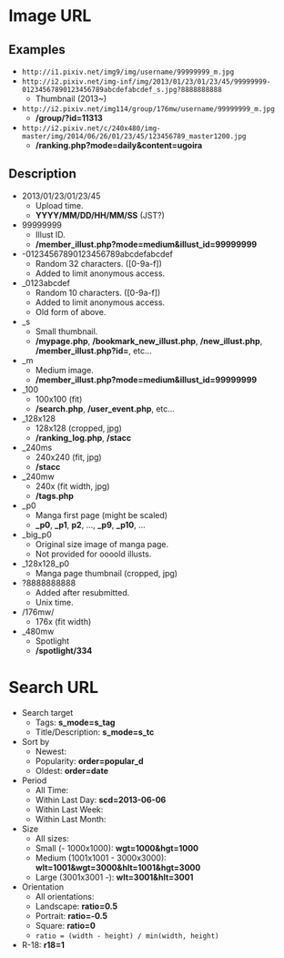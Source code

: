 Image URL
==========

## Examples

* `http://i1.pixiv.net/img9/img/username/99999999_m.jpg`
* `http://i2.pixiv.net/img-inf/img/2013/01/23/01/23/45/99999999-01234567890123456789abcdefabcdef_s.jpg?8888888888`
    * Thumbnail (2013~)
* `http://i2.pixiv.net/img114/group/176mw/username/99999999_m.jpg`
    * **/group/?id=11313**
* `http://i2.pixiv.net/c/240x480/img-master/img/2014/06/26/01/23/45/123456789_master1200.jpg`
    * **/ranking.php?mode=daily&content=ugoira**

## Description

* 2013/01/23/01/23/45
    * Upload time.
    * **YYYY/MM/DD/HH/MM/SS** (JST?)
* 99999999
    * Illust ID.
    * **/member_illust.php?mode=medium&illust_id=99999999**
* -01234567890123456789abcdefabcdef
    * Random 32 characters. ([0-9a-f])
    * Added to limit anonymous access.
* \_0123abcdef
    * Random 10 characters. ([0-9a-f])
    * Added to limit anonymous access.
    * Old form of above.
* \_s
    * Small thumbnail.
    * **/mypage.php**, **/bookmark_new_illust.php**, **/new_illust.php**, **/member_illust.php?id=**, etc...
* \_m
    * Medium image.
    * **/member_illust.php?mode=medium&illust_id=99999999**
* \_100
    * 100x100 (fit)
    * **/search.php**, **/user_event.php**, etc...
* \_128x128
    * 128x128 (cropped, jpg)
    * **/ranking_log.php**, **/stacc**
* \_240ms
    * 240x240 (fit, jpg)
    * **/stacc**
* \_240mw
    * 240x (fit width, jpg)
    * **/tags.php**
* \_p0
    * Manga first page (might be scaled)
    * **_p0**, **_p1**, **p2**, ..., **_p9**, **_p10**, ...
* \_big\_p0
    * Original size image of manga page.
    * Not provided for oooold illusts.
* \_128x128\_p0
    * Manga page thumbnail (cropped, jpg)
* ?8888888888
    * Added after resubmitted.
    * Unix time.
* /176mw/
    * 176x (fit width)
* \_480mw
    * Spotlight
    * **\/spotlight\/334**

Search URL
===========

* Search target
    * Tags: **s_mode=s_tag**
    * Title/Description: **s_mode=s_tc**
* Sort by
    * Newest:
    * Popularity: **order=popular_d**
    * Oldest: **order=date**
* Period
    * All Time:
    * Within Last Day: **scd=2013-06-06**
    * Within Last Week:
    * Within Last Month:
* Size
    * All sizes:
    * Small (- 1000x1000): **wgt=1000&hgt=1000**
    * Medium (1001x1001 - 3000x3000): **wlt=1001&wgt=3000&hlt=1001&hgt=3000**
    * Large (3001x3001 -): **wlt=3001&hlt=3001**
* Orientation
    * All orientations:
    * Landscape: **ratio=0.5**
    * Portrait: **ratio=-0.5**
    * Square: **ratio=0**
    * `ratio = (width - height) / min(width, height)`
* R-18: **r18=1**

